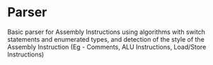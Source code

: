 # Parser
Basic parser for Assembly Instructions using algorithms with switch statements and enumerated types, and detection of the style of the Assembly Instruction (Eg - Comments, ALU Instructions, Load/Store Instructions)
